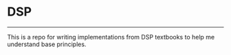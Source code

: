# DSP
-----

This is a repo for writing implementations from DSP textbooks to help me understand base principles.
